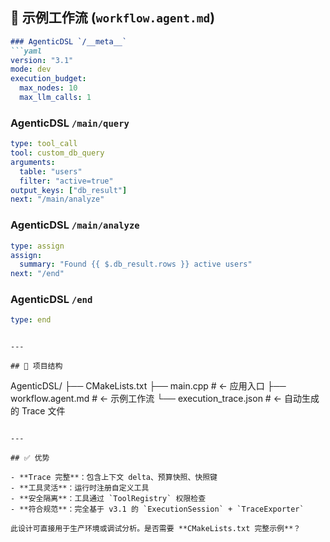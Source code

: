 ## 📝 示例工作流 (`workflow.agent.md`)

```markdown
### AgenticDSL `/__meta__`
```yaml
version: "3.1"
mode: dev
execution_budget:
  max_nodes: 10
  max_llm_calls: 1
```

### AgenticDSL `/main/query`
```yaml
type: tool_call
tool: custom_db_query
arguments:
  table: "users"
  filter: "active=true"
output_keys: ["db_result"]
next: "/main/analyze"
```

### AgenticDSL `/main/analyze`
```yaml
type: assign
assign:
  summary: "Found {{ $.db_result.rows }} active users"
next: "/end"
```

### AgenticDSL `/end`
```yaml
type: end
```
```

---

## 📁 项目结构

```
AgenticDSL/
├── CMakeLists.txt
├── main.cpp                 # ← 应用入口
├── workflow.agent.md        # ← 示例工作流
└── execution_trace.json     # ← 自动生成的 Trace 文件
```

---

## ✅ 优势

- **Trace 完整**：包含上下文 delta、预算快照、快照键
- **工具灵活**：运行时注册自定义工具
- **安全隔离**：工具通过 `ToolRegistry` 权限检查
- **符合规范**：完全基于 v3.1 的 `ExecutionSession` + `TraceExporter`

此设计可直接用于生产环境或调试分析。是否需要 **CMakeLists.txt 完整示例**？
